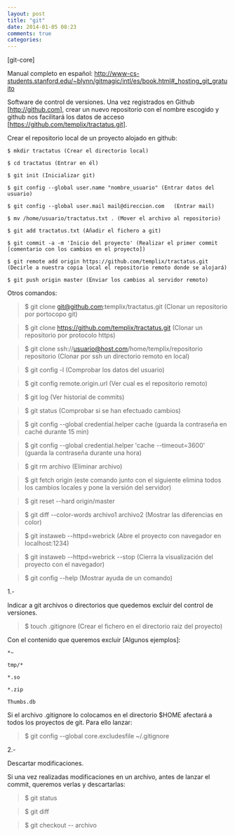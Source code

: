 ```yaml
---
layout: post
title: "git"
date: 2014-01-05 08:23
comments: true
categories: 
---
```

[git-core]

Manual completo en español: <http://www-cs-students.stanford.edu/~blynn/gitmagic/intl/es/book.html#_hosting_git_gratuito> 

Software de control de versiones. Una vez registrados en Github [<http://github.com>], crear un nuevo repositorio con el nombre escogido y github nos facilitará los datos de acceso [https://github.com/templix/tractatus.git].

Crear el repositorio local de un proyecto alojado en github:

	$ mkdir tractatus (Crear el directorio local)

	$ cd tractatus (Entrar en él)

	$ git init (Inicializar git)

	$ git config --global user.name "nombre_usuario" (Entrar datos del usuario) 

	$ git config --global user.mail mail@direccion.com   (Entrar mail)

	$ mv /home/usuario/tractatus.txt . (Mover el archivo al repositorio)

	$ git add tractatus.txt (Añadir el fichero a git)

	$ git commit -a -m 'Inicio del proyecto' (Realizar el primer commit [comentario con los cambios en el proyecto])

	$ git remote add origin https://github.com/templix/tractatus.git (Decirle a nuestra copia local el repositorio remoto donde se alojará)

	$ git push origin master (Enviar los cambios al servidor remoto)

Otros comandos:

>$ git clone git@github.com:templix/tractatus.git (Clonar un repositorio por portocopo git)

>$ git clone https://github.com/templix/tractatus.git (Clonar un repositorio por protocolo https)

>$ git clone ssh://usuario@host.com/home/templix/repositorio repositorio (Clonar por ssh un directorio remoto en local)

>$ git config -l (Comprobar los datos del usuario)

>$ git config remote.origin.url (Ver cual es el repositorio remoto)

>$ git log (Ver historial de commits)

>$ git status (Comprobar si se han efectuado cambios)

>$ git config --global credential.helper cache (guarda la contraseña en caché durante 15 min)

>$ git config --global credential.helper 'cache --timeout=3600' (guarda la contraseña durante una hora)

>$ git rm archivo (Eliminar archivo)

>$ git fetch origin (este comando junto con el siguiente elimina todos los cambios locales y pone la versión del servidor)

>$ git reset --hard origin/master

>$ git diff --color-words archivo1 archivo2  (Mostrar las diferencias en color)

>$ git instaweb --httpd=webrick (Abre el proyecto con navegador en localhost:1234)

>$ git instaweb --httpd=webrick --stop (Cierra la visualización del proyecto con el navegador)

>$ git config --help (Mostrar ayuda de un comando)

1.-

Indicar a git archivos o directorios que quedemos excluir del control de versiones.

>$ touch .gitignore (Crear el fichero en el directorio raiz del proyecto)

Con el contenido que queremos excluir [Algunos ejemplos]:

	*~

	tmp/*

	*.so

	*.zip

	Thumbs.db

Si el archivo .gitignore lo colocamos en el directorio $HOME afectará a todos los proyectos de git. Para ello lanzar:

>$ git config --global core.excludesfile ~/.gitignore

2.-

Descartar modificaciones.

Si una vez realizadas modificaciones en un archivo, antes de lanzar el commit, queremos verlas y descartarlas:

>$ git status

>$ git diff

>$ git checkout -- archivo

